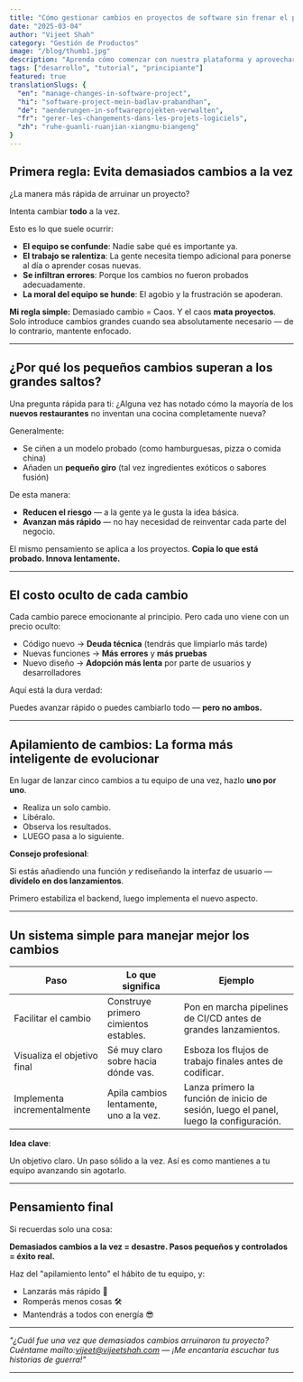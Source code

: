 ```yaml
---
title: "Cómo gestionar cambios en proyectos de software sin frenar el progreso"
date: "2025-03-04"
author: "Vijeet Shah"
category: "Gestión de Productos"
image: "/blog/thumb1.jpg"
description: "Aprenda cómo comenzar con nuestra plataforma y aprovechar al máximo sus funciones."
tags: ["desarrollo", "tutorial", "principiante"]
featured: true
translationSlugs: {
  "en": "manage-changes-in-software-project",
  "hi": "software-project-mein-badlav-prabandhan",
  "de": "aenderungen-in-softwareprojekten-verwalten",
  "fr": "gerer-les-changements-dans-les-projets-logiciels",
  "zh": "ruhe-guanli-ruanjian-xiangmu-biangeng"
}
---
```


## Primera regla: Evita demasiados cambios a la vez

¿La manera más rápida de arruinar un proyecto?

Intenta cambiar **todo** a la vez.

Esto es lo que suele ocurrir:

- **El equipo se confunde**: Nadie sabe qué es importante ya.
- **El trabajo se ralentiza**: La gente necesita tiempo adicional para ponerse al día o aprender cosas nuevas.
- **Se infiltran errores**: Porque los cambios no fueron probados adecuadamente.
- **La moral del equipo se hunde**: El agobio y la frustración se apoderan.

**Mi regla simple:** Demasiado cambio = Caos. Y el caos **mata proyectos**. Solo introduce cambios grandes cuando sea absolutamente necesario — de lo contrario, mantente enfocado.

---

## ¿Por qué los pequeños cambios superan a los grandes saltos?

Una pregunta rápida para ti: ¿Alguna vez has notado cómo la mayoría de los **nuevos restaurantes** no inventan una cocina completamente nueva?

Generalmente:

- Se ciñen a un modelo probado (como hamburguesas, pizza o comida china)
- Añaden un **pequeño giro** (tal vez ingredientes exóticos o sabores fusión)

De esta manera:

- **Reducen el riesgo** — a la gente ya le gusta la idea básica.
- **Avanzan más rápido** — no hay necesidad de reinventar cada parte del negocio.

El mismo pensamiento se aplica a los proyectos. **Copia lo que está probado. Innova lentamente.**

---

## El costo oculto de cada cambio

Cada cambio parece emocionante al principio. Pero cada uno viene con un precio oculto:

- Código nuevo → **Deuda técnica** (tendrás que limpiarlo más tarde)
- Nuevas funciones → **Más errores** y **más pruebas**
- Nuevo diseño → **Adopción más lenta** por parte de usuarios y desarrolladores

Aquí está la dura verdad:

Puedes avanzar rápido o puedes cambiarlo todo — **pero no ambos.**

---

## Apilamiento de cambios: La forma más inteligente de evolucionar

En lugar de lanzar cinco cambios a tu equipo de una vez, hazlo **uno por uno**.

- Realiza un solo cambio.
- Libéralo.
- Observa los resultados.
- LUEGO pasa a lo siguiente.

**Consejo profesional**:

Si estás añadiendo una función *y* rediseñando la interfaz de usuario — **divídelo en dos lanzamientos**.

Primero estabiliza el backend, luego implementa el nuevo aspecto.

---

## Un sistema simple para manejar mejor los cambios

| Paso | Lo que significa | Ejemplo |
| --- | --- | --- |
| Facilitar el cambio | Construye primero cimientos estables. | Pon en marcha pipelines de CI/CD antes de grandes lanzamientos. |
| Visualiza el objetivo final | Sé muy claro sobre hacia dónde vas. | Esboza los flujos de trabajo finales antes de codificar. |
| Implementa incrementalmente | Apila cambios lentamente, uno a la vez. | Lanza primero la función de inicio de sesión, luego el panel, luego la configuración. |

**Idea clave**:

Un objetivo claro. Un paso sólido a la vez. Así es como mantienes a tu equipo avanzando sin agotarlo.

---

## Pensamiento final

Si recuerdas solo una cosa:

**Demasiados cambios a la vez = desastre.
Pasos pequeños y controlados = éxito real.**

Haz del "apilamiento lento" el hábito de tu equipo, y:

- Lanzarás más rápido 🚀
- Romperás menos cosas 🛠️
- Mantendrás a todos con energía 😎

---

*"¿Cuál fue una vez que demasiados cambios arruinaron tu proyecto? Cuéntame mailto:vijeet@vijeetshah.com — ¡Me encantaría escuchar tus historias de guerra!"*

---